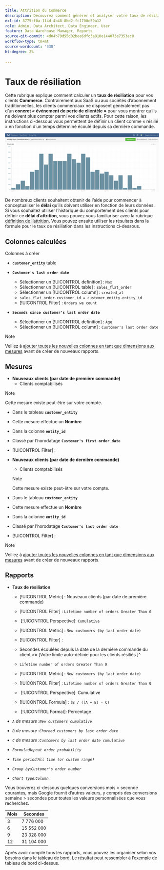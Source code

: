 ```yaml
---
title: Attrition du Commerce
description: Découvrez comment générer et analyser votre taux de résiliation Commerce.
exl-id: 8775cf0a-114d-4b48-8bd2-fc1700c59a12
role: Admin, Data Architect, Data Engineer, User
feature: Data Warehouse Manager, Reports
source-git-commit: 4d04b79d55d02bee6dfc3a810e144073e7353ec0
workflow-type: tm+mt
source-wordcount: '338'
ht-degree: 2%

---
```


# Taux de résiliation

Cette rubrique explique comment calculer un **taux de résiliation** pour vos clients **Commerce**. Contrairement aux SaaS ou aux sociétés d’abonnement traditionnelles, les clients commerciaux ne disposent généralement pas d’un **concret « événement de perte de clientèle »** pour vous montrer qu’ils ne doivent plus compter parmi vos clients actifs. Pour cette raison, les instructions ci-dessous vous permettent de définir un client comme « résilié » en fonction d’un temps déterminé écoulé depuis sa dernière commande.

![Visualisation du taux de résiliation présentant la fidélisation client au fil du temps](../../assets/Churn_rate_image.png)

De nombreux clients souhaitent obtenir de l’aide pour commencer à conceptualiser le **délai** qu’ils doivent utiliser en fonction de leurs données. Si vous souhaitez utiliser l’historique du comportement des clients pour définir ce **délai d’attrition**, vous pouvez vous familiariser avec la rubrique [définition de l’attrition](../analysis/define-cust-churn.md). Vous pouvez ensuite utiliser les résultats dans la formule pour le taux de résiliation dans les instructions ci-dessous.

## Colonnes calculées

Colonnes à créer

* **`customer_entity`** table
* **`Customer's last order date`**
   * Sélectionner un [!UICONTROL definition] : `Max`
   * Sélectionner un [!UICONTROL table] : `sales_flat_order`
   * Sélectionner un [!UICONTROL column] : `created_at`
   * `sales_flat_order.customer_id = customer_entity.entity_id`
   * [!UICONTROL Filter] : `Orders we count`

* **`Seconds since customer's last order date`**
   * Sélectionner un [!UICONTROL definition] : `Age`
   * Sélectionner un [!UICONTROL column] : `Customer's last order date`

>[!NOTE]
>
>Veillez à [ajouter toutes les nouvelles colonnes en tant que dimensions aux mesures](../data-warehouse-mgr/manage-data-dimensions-metrics.md) avant de créer de nouveaux rapports.

## Mesures

* **Nouveaux clients (par date de première commande)**
   * Clients comptabilisés

>[!NOTE]
>
>Cette mesure existe peut-être sur votre compte.

* Dans le tableau **`customer_entity`**
* Cette mesure effectue un **Nombre**
* Dans la colonne **`entity_id`**
* Classé par l’horodatage **`Customer's first order date`**
* [!UICONTROL Filter] :

* **Nouveaux clients (par date de dernière commande)**
   * Clients comptabilisés

  >[!NOTE]
  >
  >Cette mesure existe peut-être sur votre compte.

* Dans le tableau **`customer_entity`**
* Cette mesure effectue un **Nombre**
* Dans la colonne **`entity_id`**
* Classé par l’horodatage **`Customer's last order date`**
* [!UICONTROL Filter] :

>[!NOTE]
>
>Veillez à [ajouter toutes les nouvelles colonnes en tant que dimensions aux mesures](../data-warehouse-mgr/manage-data-dimensions-metrics.md) avant de créer de nouveaux rapports.

## Rapports

* **Taux de résiliation**
   * [!UICONTROL Metric] : Nouveaux clients (par date de première commande)
   * [!UICONTROL Filter] : `Lifetime number of orders Greater Than 0`
   * &#x200B;
     [!UICONTROL Perspective]: `Cumulative`
   * [!UICONTROL Metric] : `New customers (by last order date)`
   * [!UICONTROL Filter] :
   * Secondes écoulées depuis la date de la dernière commande du client >= [Votre limite auto-définie pour les clients résiliés ]&#x200B;**`^`**
   * `Lifetime number of orders Greater Than 0`

   * [!UICONTROL Metric] : `New customers (by last order date)`
   * [!UICONTROL Filter] : `Lifetime number of orders Greater Than 0`
   * &#x200B;
     [!UICONTROL Perspective]: Cumulative
   * [!UICONTROL Formula] : `(B / ((A + B) - C)`
   * &#x200B;
     [!UICONTROL Format]: Percentage

* *`A` de mesure :`New customers cumulative`*
* *`B` de mesure :`Churned customers by last order date`*
* *`C` de mesure :`Customers by last order date cumulative`*
* *`Formula`:`Repeat order probability`*
* *`Time period`:`All time (or custom range)`*
* *`Group by`:`Customer's order number`*
* *`Chart Type`:`Column`*

Vous trouverez ci-dessous quelques conversions mois > seconde courantes, mais Google fournit d’autres valeurs, y compris des conversions semaine > secondes pour toutes les valeurs personnalisées que vous recherchez.

| **Mois** | **Secondes** |
|---|---|
| 3 | 7 776 000 |
| 6 | 15 552 000 |
| 9 | 23 328 000 |
| 12 | 31 104 000 |

Après avoir compilé tous les rapports, vous pouvez les organiser selon vos besoins dans le tableau de bord. Le résultat peut ressembler à l’exemple de tableau de bord ci-dessus.

